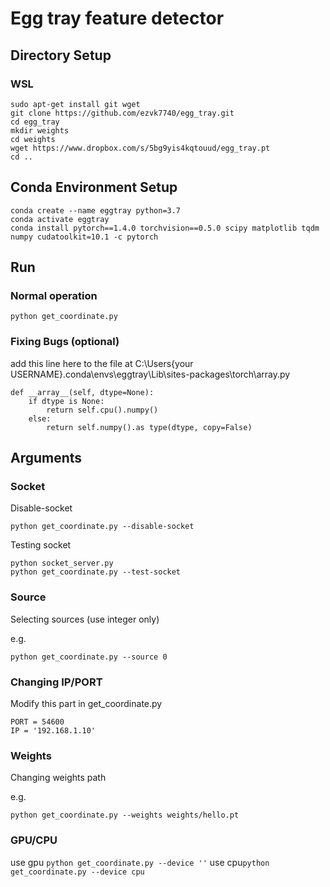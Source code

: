 # Egg tray feature detector
## Directory Setup
### WSL
```
sudo apt-get install git wget
git clone https://github.com/ezvk7740/egg_tray.git
cd egg_tray
mkdir weights
cd weights
wget https://www.dropbox.com/s/5bg9yis4kqtouud/egg_tray.pt
cd ..
```
## Conda Environment Setup
```
conda create --name eggtray python=3.7
conda activate eggtray
conda install pytorch==1.4.0 torchvision==0.5.0 scipy matplotlib tqdm numpy cudatoolkit=10.1 -c pytorch
```
## Run
### Normal operation
```
python get_coordinate.py
```
### Fixing Bugs (optional)
add this line here to the file at C:\Users\{your USERNAME}\.conda\envs\eggtray\Lib\sites-packages\torch\array.py
```
def __array__(self, dtype=None):
	if dtype is None:
		return self.cpu().numpy()
	else:
		return self.numpy().as type(dtype, copy=False)
```
## Arguments
### Socket
Disable-socket
```
python get_coordinate.py --disable-socket
```
Testing socket
```
python socket_server.py
python get_coordinate.py --test-socket
```
### Source 
Selecting sources (use integer only)

e.g.
```
python get_coordinate.py --source 0

```
### Changing IP/PORT
Modify this part in get_coordinate.py
```
PORT = 54600
IP = '192.168.1.10'
```
### Weights
Changing weights path

e.g.
```
python get_coordinate.py --weights weights/hello.pt
```
### GPU/CPU
use gpu `python get_coordinate.py --device ''`
use cpu`python get_coordinate.py --device cpu`

